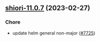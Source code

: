 

## [shiori-11.0.7](https://github.com/truecharts/charts/compare/shiori-11.0.6...shiori-11.0.7) (2023-02-27)

### Chore

- update helm general non-major ([#7725](https://github.com/truecharts/charts/issues/7725))
  
  